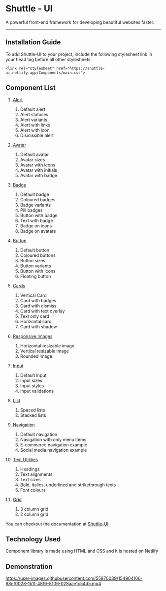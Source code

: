 # Shuttle - UI

 A powerful front-end framework for developing beautiful websites faster.
 
 ----
 
 ## Installation Guide
 
 To add Shuttle-UI to your project, include the following stylesheet link in your head tag before all other stylesheets.
 
 `<link rel="stylesheet" href="https://shuttle-ui.netlify.app/Components/main.css"> `
 
 ## Component List
 
 1. [Alert](https://shuttle-ui.netlify.app/components/alert/alert) 

       1. Default alert
       2. Alert statuses
       3. Alert variants
       4. Alert with links
       5. Alert with icon
       6. Dismissible alert

 2. [Avatar](https://shuttle-ui.netlify.app/components/avatar/avatar)

       1. Default avatar
       2. Avatar sizes
       3. Avatar with icons
       4. Avatar with initials
       5. Avatar with badge

 3. [Badge](https://shuttle-ui.netlify.app/components/badge/badge)

       1. Default badge
       2. Coloured badges
       3. Badge variants
       4. Pill badges
       5. Button with badge
       6. Text with badge
       7. Badge on icons
       8. Badge on avatars

 4. [Button](https://shuttle-ui.netlify.app/components/button/button)

       1. Default button
       2. Coloured buttons
       3. Button sizes
       4. Button variants
       5. Button with icons
       6. Floating button

 5. [Cards](https://shuttle-ui.netlify.app/components/card/card)

       1. Vertical Card
       2. Card with badges
       3. Card with dismiss
       4. Card with text overlay
       5. Text only card
       6. Horizontal card
       7. Card with shadow

 6. [Responsive Images](https://shuttle-ui.netlify.app/components/image/responsive-image)

       1. Horizontal resizable image
       2. Vertical resizable image
       3. Rounded image

 7. [Input](https://shuttle-ui.netlify.app/components/input/input)

       1. Default Input
       2. Input sizes
       3. Input styles
       4. Input validations

 8. [List](https://shuttle-ui.netlify.app/components/list/list)

       1. Spaced lists
       2. Stacked lists

 9. [Navigation](https://shuttle-ui.netlify.app/components/navigation/navigation)

       1. Default navigation
       2. Navigation with only menu items
       3. E-commerce navigation example
       4. Social media navigation example

 10. [Text Utilities](https://shuttle-ui.netlify.app/components/textutilities/textutilities)

       1. Headings
       2. Text alignments
       3. Text sizes
       4. Bold, italics, underlined and strikethrough texts
       5. Font colours

 11. [Grid](https://shuttle-ui.netlify.app/components/grid/grid)

       1. 3 column grid
       2. 2 column grid


You can checkout the documentation at [Shuttle-UI](https://shuttle-ui.netlify.app/documentation/doc.html)


## Technology Used

Component library is made using HTML and CSS and it is hosted on Netlify

## Demonstration 

https://user-images.githubusercontent.com/55870039/154904106-68ef0028-1b1f-48f6-8106-028aae1c54d5.mp4

